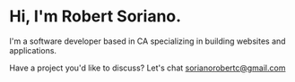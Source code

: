 # Hi, I'm Robert Soriano.

I'm a software developer based in CA specializing in building websites and applications.

Have a project you'd like to discuss?
Let's chat <a href="mailto:sorianorobertc@gmail.com?Subject=Hello" target="_top">sorianorobertc@gmail.com</a>
